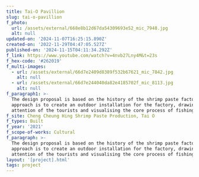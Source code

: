```yaml
---
title: Tai-O Pavillion
slug: tai-o-pavillion
f_photo:
  url: /assets/external/668e8b12d67da54309693e52_mic_7948.jpg
  alt: null
updated-on: '2024-11-07T16:25:15.890Z'
created-on: '2022-11-29T04:47:05.527Z'
published-on: '2024-11-15T04:11:34.292Z'
f_link: https://www.youtube.com/watch?v=4nvb27Lny4M&t=23s
f_hex-code: '#262019'
f_multi-images:
  - url: /assets/external/66d7e2409d8389f532b67621_mic_7842.jpg
    alt: null
  - url: /assets/external/66d7e244040da82e4185702f_mic_8113.jpg
    alt: null
f_paragraph1: >-
  The design proposal is based on the history of the shrimp paste factory. Our
  approach is to create an outdoor installation for the factory, drawing the
  attention of the tourists and visualising the core process of fishing.
f_site: Cheng Cheung Hing Shrimp Paste Production, Tai O
f_types: Built
f_year: '2021'
f_scope-of-works: Cultural
f_paragraph: >-
  The design proposal is based on the history of the shrimp paste factory. Our
  approach is to create an outdoor installation for the factory, drawing the
  attention of the tourists and visualising the core process of fishing.
layout: '[project].html'
tags: project
---
```



